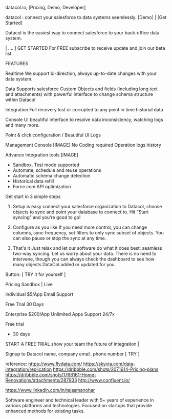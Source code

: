 datacol.io, [Pricing, Demo, Developer]

datacol <beta>: connect your salesforce to data systems seemlessly.
[Demo] | [Get Started]

Datacol is the easiest way to connect salesforce to your back-office data system.

| .... ] GET STARTED For FREE
subscribe to receive update and join our beta list.

FEATURES

Realtime
  We support bi-direction, always up-to-date changes with your data system. 

Data
  Supports salesforce Custom Objects and fields (including long text and attachments) with powerful interface to change schema structure within Datacol

Integration
  Full recovery lost or corrupted to any point in time
  historial data

Console UI
  beautiful interface to resolve data inconsistency, watching logs and many more. 

Point & click configuration / Beautiful UI
Logs

Management Console
  [IMAGE]
  No Coding required
  Operation logs history

Advance Integration tools
  [IMAGE]
  - Sandbox, Test mode supported
  - Automate, schedule and reuse operations
  - Automatic schema change detection
  - Historical data refill
  - Force.com API optimization

Get start in 3 simple steps
1) Setup is easy
  connect your salesforce organization to Datacol, choose objects to sync and point your database to connect to. Hit “Start syncing” and you’re good to go!

2) Configure as you like
  If you need more control, you can change columns, sync frequency, set filters to only sync subset of objects. You can also pause or stop the sync at any time.

3) That's it
  Just relax and let our software do what it does best: seamless two-way syncing. Let us worry about your data. There is no need to intervene, though you can always check the dashboard to see how many objects DataCol added or updated for you.

Button: [ TRY it for yourself ]

Pricing
  Sandbox | Live

Individual
  $5/App
  Email Support

  Free Trial
    30 Days

Enterprise
  $200/App
  Unlimited Apps
  Support 24/7x

  Free trial
  - 30 days

START A FREE TRIAL
show your team the future of integration |

Signup to Datacol
name, company email, phone number [ TRY ]


reference:
https://www.flydata.com/
https://skyvia.com/data-integration/replication
https://dribbble.com/shots/2071614-Pricing-plans
https://dribbble.com/shots/1766161-Home-Renovations/attachments/287933
http://www.confluent.io/

https://www.linkedin.com/in/tejasmanohar

Software engineer and technical leader with 5+ years of experience in various platforms and technologies. Focused on startups that provide enhanced methods for existing tasks.